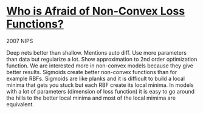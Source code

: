 # [Who is Afraid of Non-Convex Loss Functions?](http://videolectures.net/eml07_lecun_wia/)
2007 NIPS

Deep nets better than shallow. Mentions auto diff. Use more parameters than data but regularize a lot. Show
approximation to 2nd order optimization function. We are interested more in non-convex models because they give better results.
Sigmoids create better non-convex functions than for example RBFs. Sigmoids are like planks and it is difficult to build a
local minima that gets you stuck but each RBF create its local minima. In models with a lot of parameters (dimension of
loss function) it is easy to go around the hills to the better local minima and most of the local mimima are equivalent.